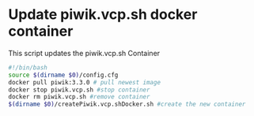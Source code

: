 # Update piwik.vcp.sh docker container

This script updates the piwik.vcp.sh Container

```bash
#!/bin/bash
source $(dirname $0)/config.cfg
docker pull piwik:3.3.0 # pull newest image
docker stop piwik.vcp.sh #stop container
docker rm piwik.vcp.sh #remove container
$(dirname $0)/createPiwik.vcp.shDocker.sh #create the new container
```
